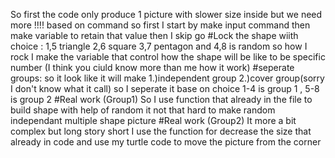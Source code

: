 So first the code only produce 1 picture with slower size inside but we need more !!!! based on command so first I start by make input command then make variable to retain that value then I skip go 
#Lock the shape wiith choice : 
1,5 triangle 2,6 square 3,7 pentagon and 4,8 is random so how I rock I make the variable that control how the shape will be like to be specific number (I think you ciuld know more than me how it work)
#seperate groups:
so it look like it will make 1.)independent group 2.)cover group(sorry I don't know what it call) so I seperate it base on choice 1-4 is group 1 , 5-8 is group 2
#Real work (Group1)
So I use function that already in the file to build shape with help of random it not that hard to make random independant multiple shape picture
#Real work (Group2)
It more a bit complex but long story short I use the function for decrease the size that already in code and use my turtle code to move the picture from the corner 
